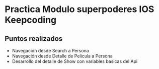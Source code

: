 # Practica Modulo superpoderes IOS Keepcoding

## Puntos realizados

* Navegación desde Search a Persona
* Navegación desde Detalle de Pelicula a Persona
* Desarrollo del detalle de Show con variables basicas del Api
